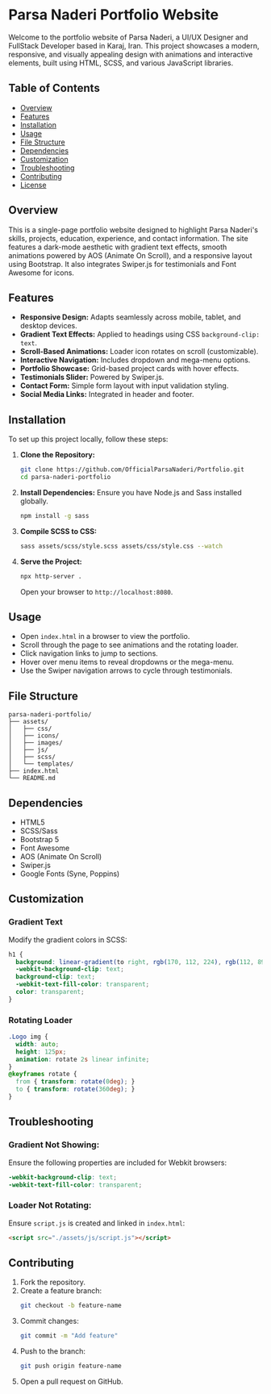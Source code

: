 # Parsa Naderi Portfolio Website

Welcome to the portfolio website of Parsa Naderi, a UI/UX Designer and FullStack Developer based in Karaj, Iran. This project showcases a modern, responsive, and visually appealing design with animations and interactive elements, built using HTML, SCSS, and various JavaScript libraries.

## Table of Contents
- [Overview](#overview)
- [Features](#features)
- [Installation](#installation)
- [Usage](#usage)
- [File Structure](#file-structure)
- [Dependencies](#dependencies)
- [Customization](#customization)
- [Troubleshooting](#troubleshooting)
- [Contributing](#contributing)
- [License](#license)

## Overview
This is a single-page portfolio website designed to highlight Parsa Naderi's skills, projects, education, experience, and contact information. The site features a dark-mode aesthetic with gradient text effects, smooth animations powered by AOS (Animate On Scroll), and a responsive layout using Bootstrap. It also integrates Swiper.js for testimonials and Font Awesome for icons.

## Features
- **Responsive Design:** Adapts seamlessly across mobile, tablet, and desktop devices.
- **Gradient Text Effects:** Applied to headings using CSS `background-clip: text`.
- **Scroll-Based Animations:** Loader icon rotates on scroll (customizable).
- **Interactive Navigation:** Includes dropdown and mega-menu options.
- **Portfolio Showcase:** Grid-based project cards with hover effects.
- **Testimonials Slider:** Powered by Swiper.js.
- **Contact Form:** Simple form layout with input validation styling.
- **Social Media Links:** Integrated in header and footer.

## Installation
To set up this project locally, follow these steps:

1. **Clone the Repository:**
   ```bash
   git clone https://github.com/OfficialParsaNaderi/Portfolio.git
   cd parsa-naderi-portfolio
   ```
2. **Install Dependencies:** Ensure you have Node.js and Sass installed globally.
   ```bash
   npm install -g sass
   ```
3. **Compile SCSS to CSS:**
   ```bash
   sass assets/scss/style.scss assets/css/style.css --watch
   ```
4. **Serve the Project:**
   ```bash
   npx http-server .
   ```
   Open your browser to `http://localhost:8080`.

## Usage
- Open `index.html` in a browser to view the portfolio.
- Scroll through the page to see animations and the rotating loader.
- Click navigation links to jump to sections.
- Hover over menu items to reveal dropdowns or the mega-menu.
- Use the Swiper navigation arrows to cycle through testimonials.

## File Structure
```
parsa-naderi-portfolio/
├── assets/
│   ├── css/
│   ├── icons/
│   ├── images/
│   ├── js/
│   ├── scss/
│   └── templates/
├── index.html
└── README.md
```

## Dependencies
- HTML5
- SCSS/Sass
- Bootstrap 5
- Font Awesome
- AOS (Animate On Scroll)
- Swiper.js
- Google Fonts (Syne, Poppins)

## Customization
### Gradient Text
Modify the gradient colors in SCSS:
```scss
h1 {
  background: linear-gradient(to right, rgb(170, 112, 224), rgb(112, 89, 226));
  -webkit-background-clip: text;
  background-clip: text;
  -webkit-text-fill-color: transparent;
  color: transparent;
}
```

### Rotating Loader
```scss
.Logo img {
  width: auto;
  height: 125px;
  animation: rotate 2s linear infinite;
}
@keyframes rotate {
  from { transform: rotate(0deg); }
  to { transform: rotate(360deg); }
}
```

## Troubleshooting
### Gradient Not Showing:
Ensure the following properties are included for Webkit browsers:
```scss
-webkit-background-clip: text;
-webkit-text-fill-color: transparent;
```

### Loader Not Rotating:
Ensure `script.js` is created and linked in `index.html`:
```html
<script src="./assets/js/script.js"></script>
```

## Contributing
1. Fork the repository.
2. Create a feature branch:
   ```bash
   git checkout -b feature-name
   ```
3. Commit changes:
   ```bash
   git commit -m "Add feature"
   ```
4. Push to the branch:
   ```bash
   git push origin feature-name
   ```
5. Open a pull request on GitHub.